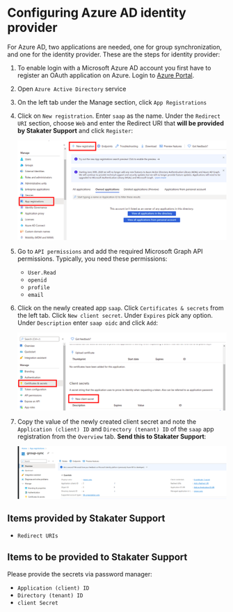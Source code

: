 # Configuring Azure AD identity provider

For Azure AD, two applications are needed, one for group synchronization, and one for the identity provider. These are the steps for identity provider:

1. To enable login with a Microsoft Azure AD account you first have to register an OAuth application on Azure. Login to [Azure Portal](https://portal.azure.com).
1. Open `Azure Active Directory` service
1. On the left tab under the Manage section, click `App Registrations`
1. Click on `New registration`. Enter `saap` as the name. Under the `Redirect URI` section, choose `Web` and enter the Redirect URI that **will be provided by Stakater Support** and click `Register`:

    ![Azure AD](images/azure-ad.png)

1. Go to `API permissions` and add the required Microsoft Graph API permissions. Typically, you need these permissions:
    * `User.Read`
    * `openid`
    * `profile`
    * `email`
1. Click on the newly created app `saap`. Click `Certificates & secrets` from the left tab. Click `New client secret`. Under `Expires` pick any option. Under `Description` enter `saap oidc` and click `Add`:

    ![Certificates and Secrets](images/azure-ad-certificates-secrets.png)

1. Copy the value of the newly created client secret and note the `Application (client) ID` and `Directory (tenant) ID` of the `saap` app registration from the `Overview` tab. **Send this to Stakater Support**:

    ![Client-Tenant-ID](images/azure-ad-clientid-tenantid.png)

## Items provided by Stakater Support

* `Redirect URIs`

## Items to be provided to Stakater Support

Please provide the secrets via password manager:

* `Application (client) ID`
* `Directory (tenant) ID`
* `client Secret`
